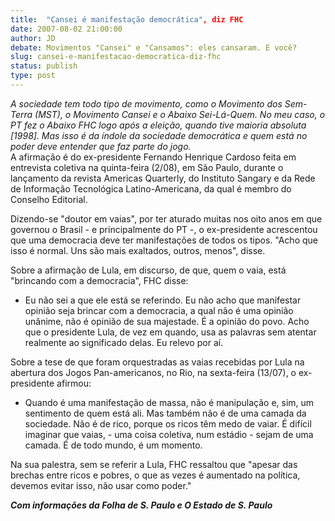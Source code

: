 ```yaml
---
title:  "Cansei é manifestação democrática", diz FHC
date: 2007-08-02 21:00:00
author: JD
debate: Movimentos "Cansei" e "Cansamos": eles cansaram. E você?
slug: cansei-e-manifestacao-democratica-diz-fhc
status: publish 
type: post
---
```


  
*A sociedade tem todo tipo de movimento, como o Movimento dos Sem-Terra (MST), o Movimento Cansei e o Abaixo Sei-Lá-Quem. No meu caso, o PT fez o Abaixo FHC logo após a eleição, quando tive maioria absoluta [1998]. Mas isso é da índole da sociedade democrática e quem está no poder deve entender que faz parte do jogo.*  
A afirmação é do ex-presidente Fernando Henrique Cardoso feita em entrevista coletiva na quinta-feira (2/08), em São Paulo, durante o lançamento da revista Americas Quarterly, do Instituto Sangary e da Rede de Informação Tecnológica Latino-Americana, da qual é membro do Conselho Editorial.  
  
Dizendo-se "doutor em vaias", por ter aturado muitas nos oito anos em que governou o Brasil - e principalmente do PT -, o ex-presidente acrescentou que uma democracia deve ter manifestações de todos os tipos. "Acho que isso é normal. Uns são mais exaltados, outros, menos", disse.  
  
Sobre a afirmação de Lula, em discurso, de que, quem o vaia, está "brincando com a democracia", FHC disse:  
  
- Eu não sei a que ele está se referindo. Eu não acho que manifestar opinião seja brincar com a democracia, a qual não é uma opinião unânime, não é opinião de sua majestade. É a opinião do povo. Acho que o presidente Lula, de vez em quando, usa as palavras sem atentar realmente ao significado delas. Eu relevo por aí.  
  
Sobre a tese de que foram orquestradas as vaias recebidas por Lula na abertura dos Jogos Pan-americanos, no Rio, na sexta-feira (13/07), o ex-presidente afirmou:  
  
- Quando é uma manifestação de massa, não é manipulação e, sim, um sentimento de quem está ali. Mas também não é de uma camada da sociedade. Não é de rico, porque os ricos têm medo de vaiar. É difícil imaginar que vaias, - uma coisa coletiva, num estádio - sejam de uma camada. É de todo mundo, é um momento.  
  
Na sua palestra, sem se referir a Lula, FHC ressaltou que "apesar das brechas entre ricos e pobres, o que as vezes é aumentado na política, devemos evitar isso, não usar como poder."  
  
***Com informações da Folha de S. Paulo e O Estado de S. Paulo***
